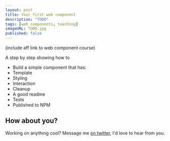 ```yaml
---
layout: post
title: Your first web component
description: "TODO"
tags: [web components, teaching]
imageURL: TODO.jpg
published: false
---
```


(include aff link to web component course)

A step by step showing how to 

* Build a simple component that has:
* Template
* Styling
* Interaction
* Cleanup
* A good readme
* Tests
* Published to NPM

## How about you?

Working on anything cool? Message me [on twitter](https://twitter.com/donovanh), I'd love to hear from you.


